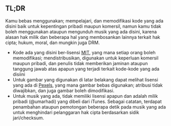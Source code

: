 ## TL;DR

Kamu bebas menggunakan; mempelajari, dan memodifikasi kode yang ada disini baik untuk kepentingan pribadi maupun komersil, namun kamu tidak boleh menggunakan ataupun mengunduh musik yang ada disini, karena
alasan hak milik dan beberapa hal yang membosankan lainnya terkait hak cipta; hukum, moral, dan mungkin juga DRM.

- Kode ada yang disini ber-lisensi [MIT](https://choosealicense.com/licenses/mit/), yang mana setiap orang boleh memodifikasi;
  mendistribusikan, digunakan untuk keperluan komersil maupun pribadi, dan penulis tidak memberikan jaminan ataupun tanggung jawab atas apapun
  yang terjadi terkait kode-kode yang ada disiini
- Untuk gambar yang digunakan di latar belakang dapat melihat lisensi yang ada di [Pexels](https://www.pexels.com/license/), yang mana gambar
  bebas digunakan; atribusi tidak diwajibkan, dan juga gambar boleh dimodifikasi.
- Untuk musik yang ada, tidak memiliki lisensi apapun dan adalah milik pribadi (@umarhadi) yang dibeli dari iTunes. Sebagai catatan, terdapat penambahan ataupun pemotongan beberapa
  detik pada musik yang ada untuk menghindari pelanggaran hak cipta berdasarkan sidik jari/checksum.

